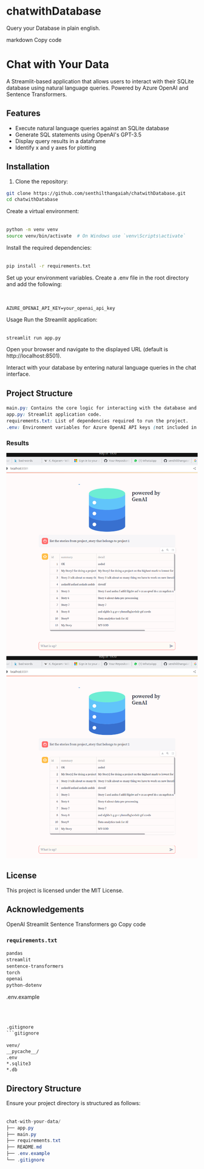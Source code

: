 # chatwithDatabase
Query your Database in plain english.


markdown
Copy code
# Chat with Your Data

A Streamlit-based application that allows users to interact with their SQLite database using natural language queries. Powered by Azure OpenAI and Sentence Transformers.

## Features

- Execute natural language queries against an SQLite database
- Generate SQL statements using OpenAI's GPT-3.5
- Display query results in a dataframe
- Identify x and y axes for plotting

## Installation

1. Clone the repository:

```sh
git clone https://github.com/senthilthangaiah/chatwithDatabase.git
cd chatwithDatabase
```
Create a virtual environment:
```sh

python -m venv venv
source venv/bin/activate  # On Windows use `venv\Scripts\activate`
```
Install the required dependencies:
```sh

pip install -r requirements.txt

```
Set up your environment variables. Create a .env file in the root directory and add the following:
```dotenv


AZURE_OPENAI_API_KEY=your_openai_api_key
```

Usage
Run the Streamlit application:
```sh

streamlit run app.py
```
Open your browser and navigate to the displayed URL (default is http://localhost:8501).

Interact with your database by entering natural language queries in the chat interface.

## Project Structure
```css
main.py: Contains the core logic for interacting with the database and generating SQL queries using OpenAI.
app.py: Streamlit application code.
requirements.txt: List of dependencies required to run the project.
.env: Environment variables for Azure OpenAI API keys (not included in the repository for security reasons).
```
### Results

![screenshot](https://github.com/senthilthangaiah/chatwithDatabase/blob/master/images/snap1.png)
![!screenshot](https://github.com/senthilthangaiah/chatwithDatabase/blob/master/images/snap1.png)
## License
This project is licensed under the MIT License.

## Acknowledgements
OpenAI
Streamlit
Sentence Transformers
go
Copy code

### `requirements.txt`

```txt
pandas
streamlit
sentence-transformers
torch
openai
python-dotenv
```

.env.example
```dotenv



.gitignore
```gitignore

venv/
__pycache__/
.env
*.sqlite3
*.db
```

## Directory Structure
Ensure your project directory is structured as follows:

```csharp

chat-with-your-data/
├── app.py
├── main.py
├── requirements.txt
├── README.md
├── .env.example
└── .gitignore
